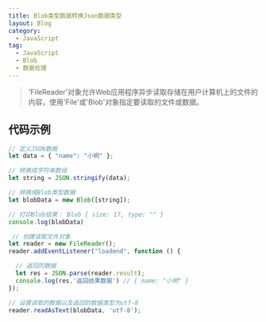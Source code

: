 ```yaml
---
title: Blob类型数据转换Json数据类型
layout: Blog
category:
  - JavaScript
tag:
  - JavaScript
  - Blob
  - 数据处理
---
```


> 'FileReader'对象允许Web应用程序异步读取存储在用户计算机上的文件的内容，使用'File'或'Blob'对象指定要读取的文件或数据。

<!-- more -->

## 代码示例

```javascript
// 定义JSON数据
let data = { "name": "小明" };

// 转换成字符串数组
let string = JSON.stringify(data);

// 转换成Blob类型数据
let blobData = new Blob([string]);

// 打印Blob结果： Blob { size: 17, type: "" }
console.log(blobData)

 // 创建读取文件对象
let reader = new FileReader();
reader.addEventListener("loadend", function () {

  // 返回的数据
  let res = JSON.parse(reader.result);
  console.log(res,'返回结果数据') // { name: "小明" }
});

// 设置读取的数据以及返回的数据类型为utf-8
reader.readAsText(blobData, 'utf-8');
```
